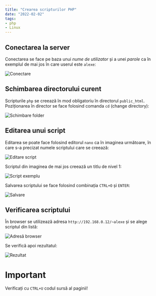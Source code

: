 ```yaml
---
title: "Crearea scripturilor PHP"
date: "2022-02-02"
tags:
- php
- Linux
---
```


## Conectarea la server

Conectarea se face pe baza unui *nume de utilizator* și a unei *parole* ca
în exemplul de mai jos în care userul este `alexe`:

![Conectare](/img/php-1.png)

## Schimbarea directorului curent

Scripturile `php` se creează în mod obligatoriu în directorul `public_html`.
Poziționarea în director se face folosind comanda `cd` (change directory):

![Schimbare folder](/img/php-2.png)

## Editarea unui script

Editarea se poate face folosind editorul `nano` ca în imaginea următoare,
în care s-a precizat numele scriptului care se creează:

![Editare script](/img/php-3.png)

Scriptul din imaginea de mai jos creează un titlu de nivel 1:

![Script exemplu](/img/php-4.png)

Salvarea scriptului se face folosind combinația `CTRL+O` și `ENTER`:

![Salvare](/img/php-5.png)

## Verificarea scriptului

În browser se utilizează adresa `http://192.168.0.12/~alexe` și se alege
scriptul din listă:

![Adresă browser](/img/php-6.png)

Se verifică apoi rezultatul:

![Rezultat](/img/php-7.png)

# Important

Verificați cu `CTRL+U` codul sursă al paginii!






